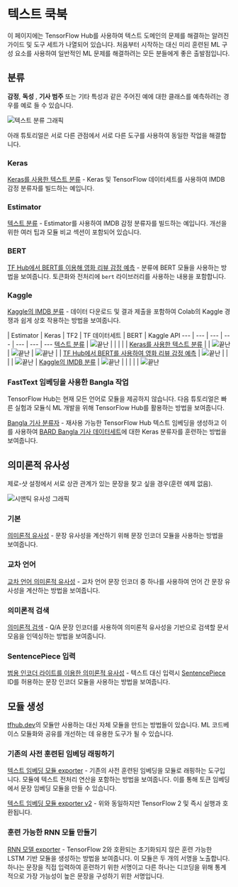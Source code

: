 # 텍스트 쿡북

이 페이지에는 TensorFlow Hub를 사용하여 텍스트 도메인의 문제를 해결하는 알려진 가이드 및 도구 세트가 나열되어 있습니다. 처음부터 시작하는 대신 미리 훈련된 ML 구성 요소를 사용하여 일반적인 ML 문제를 해결하려는 모든 분들에게 좋은 출발점입니다.

## 분류

**감정**, **독성** , **기사 범주** 또는 기타 특성과 같은 주어진 예에 대한 클래스를 예측하려는 경우를 예로 들 수 있습니다.

![텍스트 분류 그래픽](https://www.gstatic.com/aihub/tfhub/universal-sentence-encoder/example-classification.png)

아래 튜토리얼은 서로 다른 관점에서 서로 다른 도구를 사용하여 동일한 작업을 해결합니다.

### Keras

[Keras를 사용한 텍스트 분류](https://www.tensorflow.org/tutorials/keras/text_classification_with_hub) - Keras 및 TensorFlow 데이터세트를 사용하여 IMDB 감정 분류자를 빌드하는 예입니다.

### Estimator

[텍스트 분류](https://github.com/tensorflow/hub/blob/master/docs/tutorials/text_classification_with_tf_hub.ipynb) - Estimator를 사용하여 IMDB 감정 분류자를 빌드하는 예입니다. 개선을 위한 여러 팁과 모듈 비교 섹션이 포함되어 있습니다.

### BERT

[TF Hub에서 BERT를 이용해 영화 리뷰 감정 예측](https://github.com/google-research/bert/blob/master/predicting_movie_reviews_with_bert_on_tf_hub.ipynb) - 분류에 BERT 모듈을 사용하는 방법을 보여줍니다. 토큰화와 전처리에 `bert` 라이브러리를 사용하는 내용을 포함합니다.

### Kaggle

[Kaggle의 IMDB 분류](https://github.com/tensorflow/hub/blob/master/examples/colab/text_classification_with_tf_hub_on_kaggle.ipynb) - 데이터 다운로드 및 결과 제출을 포함하여 Colab의 Kaggle 경쟁과 쉽게 상호 작용하는 방법을 보여줍니다.

 | Estimator | Keras | TF2 | TF 데이터세트 | BERT | Kaggle API
--- | --- | --- | --- | --- | --- | ---
[텍스트 분류](https://www.tensorflow.org/hub/tutorials/text_classification_with_tf_hub) | ![끝난](https://www.gstatic.com/images/icons/material/system_gm/1x/bigtop_done_googblue_18dp.png) |  |  |  |  |
[Keras를 사용한 텍스트 분류](https://www.tensorflow.org/tutorials/keras/text_classification_with_hub) |  | ![끝난](https://www.gstatic.com/images/icons/material/system_gm/1x/bigtop_done_googblue_18dp.png) | ![끝난](https://www.gstatic.com/images/icons/material/system_gm/1x/bigtop_done_googblue_18dp.png) | ![끝난](https://www.gstatic.com/images/icons/material/system_gm/1x/bigtop_done_googblue_18dp.png) |  |
[TF Hub에서 BERT를 사용하여 영화 리뷰 감정 예측](https://github.com/google-research/bert/blob/master/predicting_movie_reviews_with_bert_on_tf_hub.ipynb) | ![끝난](https://www.gstatic.com/images/icons/material/system_gm/1x/bigtop_done_googblue_18dp.png) |  |  |  | ![끝난](https://www.gstatic.com/images/icons/material/system_gm/1x/bigtop_done_googblue_18dp.png) |
[Kaggle의 IMDB 분류](https://github.com/tensorflow/hub/blob/master/examples/colab/text_classification_with_tf_hub_on_kaggle.ipynb) | ![끝난](https://www.gstatic.com/images/icons/material/system_gm/1x/bigtop_done_googblue_18dp.png) |  |  |  |  | ![끝난](https://www.gstatic.com/images/icons/material/system_gm/1x/bigtop_done_googblue_18dp.png)

### FastText 임베딩을 사용한 Bangla 작업

TensorFlow Hub는 현재 모든 언어로 모듈을 제공하지 않습니다. 다음 튜토리얼은 빠른 실험과 모듈식 ML 개발을 위해 TensorFlow Hub를 활용하는 방법을 보여줍니다.

[Bangla 기사 분류자](https://github.com/tensorflow/hub/blob/master/examples/colab/bangla_article_classifier.ipynb) - 재사용 가능한 TensorFlow Hub 텍스트 임베딩을 생성하고 이를 사용하여 [BARD Bangla 기사 데이터세트](https://github.com/tanvirfahim15/BARD-Bangla-Article-Classifier)에 대한 Keras 분류자를 훈련하는 방법을 보여줍니다.

## 의미론적 유사성

제로-샷 설정에서 서로 상관 관계가 있는 문장을 찾고 싶을 경우(훈련 예제 없음).

![시맨틱 유사성 그래픽](https://www.gstatic.com/aihub/tfhub/universal-sentence-encoder/example-similarity.png)

### 기본

[의미론적 유사성](https://github.com/tensorflow/hub/blob/master/examples/colab/semantic_similarity_with_tf_hub_universal_encoder.ipynb) - 문장 유사성을 계산하기 위해 문장 인코더 모듈을 사용하는 방법을 보여줍니다.

### 교차 언어

[교차 언어 의미론적 유사성](https://github.com/tensorflow/hub/blob/master/examples/colab/cross_lingual_similarity_with_tf_hub_multilingual_universal_encoder.ipynb) - 교차 언어 문장 인코더 중 하나를 사용하여 언어 간 문장 유사성을 계산하는 방법을 보여줍니다.

### 의미론적 검색

[의미론적 검색](https://github.com/tensorflow/hub/blob/master/examples/colab/retrieval_with_tf_hub_universal_encoder_qa.ipynb) - Q/A 문장 인코더를 사용하여 의미론적 유사성을 기반으로 검색할 문서 모음을 인덱싱하는 방법을 보여줍니다.

### SentencePiece 입력

[범용 인코더 라이트를 이용한 의미론적 유사성](https://github.com/tensorflow/hub/blob/master/examples/colab/semantic_similarity_with_tf_hub_universal_encoder_lite.ipynb) - 텍스트 대신 입력시 [SentencePiece](https://github.com/google/sentencepiece) ID를 허용하는 문장 인코더 모듈을 사용하는 방법을 보여줍니다.

## 모듈 생성

[tfhub.dev](https://tfhub.dev)의 모듈만 사용하는 대신 자체 모듈을 만드는 방법들이 있습니다. ML 코드베이스 모듈화와 공유를 개선하는 데 유용한 도구가 될 수 있습니다.

### 기존의 사전 훈련된 임베딩 래핑하기

[텍스트 임베딩 모듈 exporter](https://github.com/tensorflow/hub/blob/master/examples/text_embeddings/export.py) - 기존의 사전 훈련된 임베딩을 모듈로 래핑하는 도구입니다. 모듈에 텍스트 전처리 연산을 포함하는 방법을 보여줍니다. 이를 통해 토큰 임베딩에서 문장 임베딩 모듈을 만들 수 있습니다.

[텍스트 임베딩 모듈 exporter v2](https://github.com/tensorflow/hub/blob/master/examples/text_embeddings_v2/export_v2.py) - 위와 동일하지만 TensorFlow 2 및 즉시 실행과 호환됩니다.

### 훈련 가능한 RNN 모듈 만들기

[RNN 모델 exporter](https://github.com/tensorflow/tensorflow/blob/master/tensorflow/examples/saved_model/integration_tests/export_text_rnn_model.py) - TensorFlow 2와 호환되는 초기화되지 않은 훈련 가능한 LSTM 기반 모듈을 생성하는 방법을 보여줍니다. 이 모듈은 두 개의 서명을 노출합니다. 하나는 문장을 직접 입력하여 훈련하기 위한 서명이고 다른 하나는 디코딩을 위해 통계적으로 가장 가능성이 높은 문장을 구성하기 위한 서명입니다.
